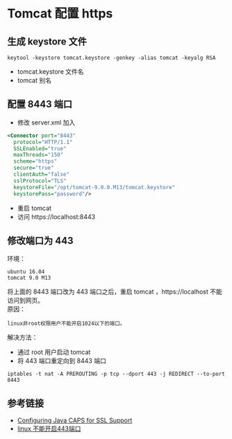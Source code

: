 # Tomcat 配置 https

## 生成 keystore 文件

```
keytool -keystore tomcat.keystore -genkey -alias tomcat -keyalg RSA
```

- tomcat.keystore 文件名
- tomcat 别名

## 配置 8443 端口
- 修改 server.xml 加入

```xml
<Connector port="8443"
  protocol="HTTP/1.1"
  SSLEnabled="true"
  maxThreads="150"
  scheme="https"
  secure="true"                 
  clientAuth="false"
  sslProtocol="TLS"
  keystoreFile="/opt/tomcat-9.0.0.M13/tomcat.keystore"
  keystorePass="password"/>
```
- 重启 tomcat
- 访问 https://localhost:8443

## 修改端口为 443
环境：
```
ubuntu 16.04
tomcat 9.0 M13
```
将上面的 8443 端口改为 443 端口之后，重启 tomcat ，https://localhost 不能访问到网页。  
原因：
```
linux非root权限用户不能开启1024以下的端口。
```
解决方法：
- 通过 root 用户启动 tomcat
- 将 443 端口重定向到 8443 端口
```
iptables -t nat -A PREROUTING -p tcp --dport 443 -j REDIRECT --to-port 8443  
```


## 参考链接

- [Configuring Java CAPS for SSL Support](https://docs.oracle.com/cd/E19509-01/820-3503/ggfen/index.html)
- [ linux 不能开启443端口](http://blog.csdn.net/wenzuowei110/article/details/7871971)
